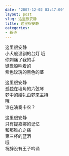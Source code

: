 ```yaml
---
date: '2007-12-02 03:47:00'
layout: post
slug: 这里很安静
title: 这里很安静
categories:
- 新诗
---
```

这里很安静  
小犬般温驯的台灯
哦  
你刺痛了我的手  
键盘般响着的  
紫色玫瑰的黑色的茎

这里很安静  
孤独在墙角的六弦琴  
梦中的婚礼由梦来主持  
哦  
谁在演奏卡农？

这里很安静  
只有提嘉娜的记忆  
和那锥心之痛  
第三杯的蓝酒  
哦  
祝辞没有王子吟诵
